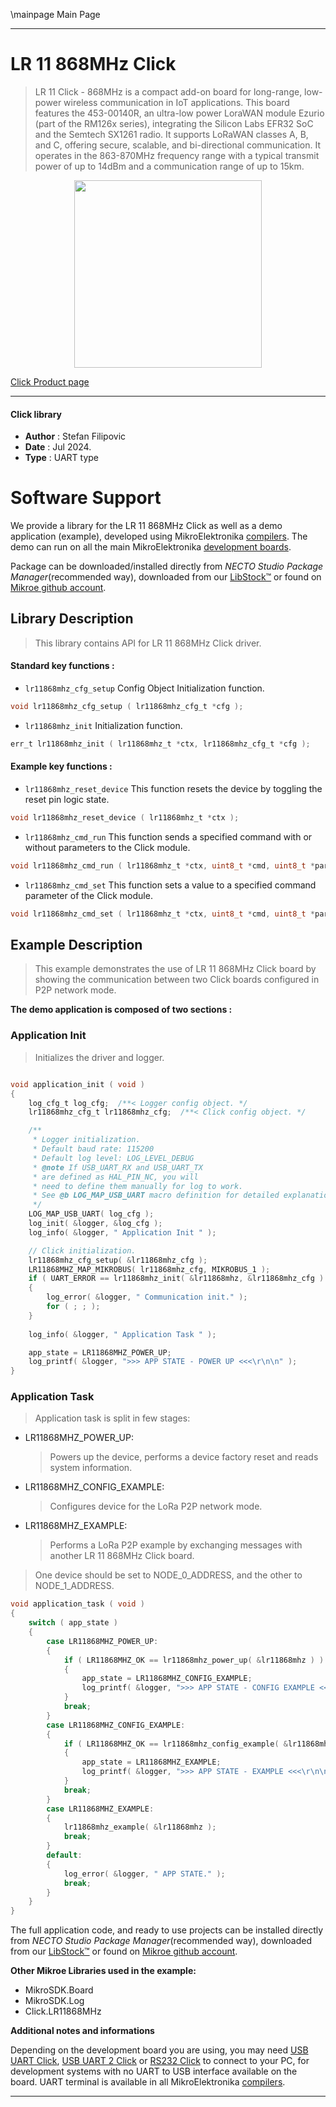 \mainpage Main Page

---
# LR 11 868MHz Click

> LR 11 Click - 868MHz is a compact add-on board for long-range, low-power wireless communication in IoT applications. This board features the 453-00140R, an ultra-low power LoraWAN module Ezurio (part of the RM126x series), integrating the Silicon Labs EFR32 SoC and the Semtech SX1261 radio. It supports LoRaWAN classes A, B, and C, offering secure, scalable, and bi-directional communication. It operates in the 863-870MHz frequency range with a typical transmit power of up to 14dBm and a communication range of up to 15km.

<p align="center">
  <img src="https://download.mikroe.com/images/click_for_ide/lr11868mhz_click.png" height=300px>
</p>

[Click Product page](https://www.mikroe.com/lr-11-click-868mhz)

---


#### Click library

- **Author**        : Stefan Filipovic
- **Date**          : Jul 2024.
- **Type**          : UART type


# Software Support

We provide a library for the LR 11 868MHz Click
as well as a demo application (example), developed using MikroElektronika
[compilers](https://www.mikroe.com/necto-studio).
The demo can run on all the main MikroElektronika [development boards](https://www.mikroe.com/development-boards).

Package can be downloaded/installed directly from *NECTO Studio Package Manager*(recommended way), downloaded from our [LibStock&trade;](https://libstock.mikroe.com) or found on [Mikroe github account](https://github.com/MikroElektronika/mikrosdk_click_v2/tree/master/clicks).

## Library Description

> This library contains API for LR 11 868MHz Click driver.

#### Standard key functions :

- `lr11868mhz_cfg_setup` Config Object Initialization function.
```c
void lr11868mhz_cfg_setup ( lr11868mhz_cfg_t *cfg );
```

- `lr11868mhz_init` Initialization function.
```c
err_t lr11868mhz_init ( lr11868mhz_t *ctx, lr11868mhz_cfg_t *cfg );
```

#### Example key functions :

- `lr11868mhz_reset_device` This function resets the device by toggling the reset pin logic state.
```c
void lr11868mhz_reset_device ( lr11868mhz_t *ctx );
```

- `lr11868mhz_cmd_run` This function sends a specified command with or without parameters to the Click module.
```c
void lr11868mhz_cmd_run ( lr11868mhz_t *ctx, uint8_t *cmd, uint8_t *param );
```

- `lr11868mhz_cmd_set` This function sets a value to a specified command parameter of the Click module.
```c
void lr11868mhz_cmd_set ( lr11868mhz_t *ctx, uint8_t *cmd, uint8_t *param_id, uint8_t *value );
```

## Example Description

> This example demonstrates the use of LR 11 868MHz Click board by showing the communication between two Click boards configured in P2P network mode.

**The demo application is composed of two sections :**

### Application Init

> Initializes the driver and logger.

```c

void application_init ( void )
{
    log_cfg_t log_cfg;  /**< Logger config object. */
    lr11868mhz_cfg_t lr11868mhz_cfg;  /**< Click config object. */

    /** 
     * Logger initialization.
     * Default baud rate: 115200
     * Default log level: LOG_LEVEL_DEBUG
     * @note If USB_UART_RX and USB_UART_TX 
     * are defined as HAL_PIN_NC, you will 
     * need to define them manually for log to work. 
     * See @b LOG_MAP_USB_UART macro definition for detailed explanation.
     */
    LOG_MAP_USB_UART( log_cfg );
    log_init( &logger, &log_cfg );
    log_info( &logger, " Application Init " );

    // Click initialization.
    lr11868mhz_cfg_setup( &lr11868mhz_cfg );
    LR11868MHZ_MAP_MIKROBUS( lr11868mhz_cfg, MIKROBUS_1 );
    if ( UART_ERROR == lr11868mhz_init( &lr11868mhz, &lr11868mhz_cfg ) ) 
    {
        log_error( &logger, " Communication init." );
        for ( ; ; );
    }
    
    log_info( &logger, " Application Task " );

    app_state = LR11868MHZ_POWER_UP;
    log_printf( &logger, ">>> APP STATE - POWER UP <<<\r\n\n" );
}

```

### Application Task

> Application task is split in few stages:
 - LR11868MHZ_POWER_UP: 
   > Powers up the device, performs a device factory reset and reads system information.
 - LR11868MHZ_CONFIG_EXAMPLE: 
   > Configures device for the LoRa P2P network mode.
 - LR11868MHZ_EXAMPLE:
   > Performs a LoRa P2P example by exchanging messages with another LR 11 868MHz Click board.
> One device should be set to NODE_0_ADDRESS, and the other to NODE_1_ADDRESS.

```c
void application_task ( void )
{
    switch ( app_state )
    {
        case LR11868MHZ_POWER_UP:
        {
            if ( LR11868MHZ_OK == lr11868mhz_power_up( &lr11868mhz ) )
            {
                app_state = LR11868MHZ_CONFIG_EXAMPLE;
                log_printf( &logger, ">>> APP STATE - CONFIG EXAMPLE <<<\r\n\n" );
            }
            break;
        }
        case LR11868MHZ_CONFIG_EXAMPLE:
        {
            if ( LR11868MHZ_OK == lr11868mhz_config_example( &lr11868mhz ) )
            {
                app_state = LR11868MHZ_EXAMPLE;
                log_printf( &logger, ">>> APP STATE - EXAMPLE <<<\r\n\n" );
            }
            break;
        }
        case LR11868MHZ_EXAMPLE:
        {
            lr11868mhz_example( &lr11868mhz );
            break;
        }
        default:
        {
            log_error( &logger, " APP STATE." );
            break;
        }
    }
}
```

The full application code, and ready to use projects can be installed directly from *NECTO Studio Package Manager*(recommended way), downloaded from our [LibStock&trade;](https://libstock.mikroe.com) or found on [Mikroe github account](https://github.com/MikroElektronika/mikrosdk_click_v2/tree/master/clicks).

**Other Mikroe Libraries used in the example:**

- MikroSDK.Board
- MikroSDK.Log
- Click.LR11868MHz

**Additional notes and informations**

Depending on the development board you are using, you may need
[USB UART Click](https://www.mikroe.com/usb-uart-click),
[USB UART 2 Click](https://www.mikroe.com/usb-uart-2-click) or
[RS232 Click](https://www.mikroe.com/rs232-click) to connect to your PC, for
development systems with no UART to USB interface available on the board. UART
terminal is available in all MikroElektronika
[compilers](https://shop.mikroe.com/compilers).

---
